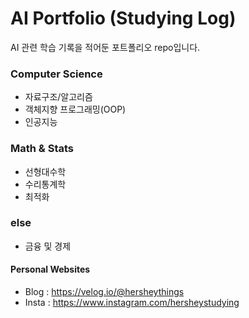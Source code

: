 # AI Portfolio (Studying Log)
AI 관련 학습 기록을 적어둔 포트폴리오 repo입니다.

### Computer Science
* 자료구조/알고리즘
* 객체지향 프로그래밍(OOP)
* 인공지능

### Math & Stats
* 선형대수학
* 수리통계학
* 최적화

### else
* 금융 및 경제

#### Personal Websites
* Blog : https://velog.io/@hersheythings
* Insta : https://www.instagram.com/hersheystudying
